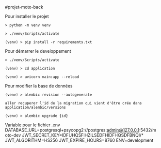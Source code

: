 #projet-moto-back

Pour installer le projet

```
> python -m venv venv

> ./venv/Scripts/activate

(venv) > pip install -r requirements.txt
```

Pour démarrer le developpement

```
> ./venv/Scripts/activate

(venv) > cd application

(venv) > uvicorn main:app --reload
```

Pour modifier la base de données

```
(venv) > alembic revision --autogenerate

aller recuperer l'id de la migration qui vient d'être crée dans application/alembic/versions

(venv) > alembic upgrade {id}
```

Variable pour le fichier .env
DATABASE_URL=postgresql+psycopg2://postgres:admin@127.0.0.1:5432/moto-dev
JWT_SECRET_KEY=IDFUHQSFIHZILSEDFHIDFHQSDFBNQI/*
JWT_ALGORITHM=HS256
JWT_EXPIRE_HOURS=8760
ENV=development
